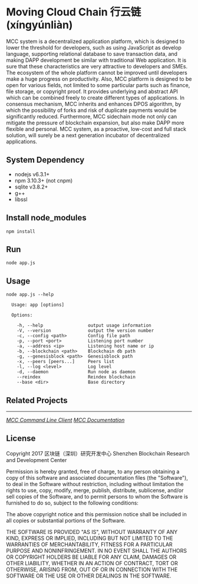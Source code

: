 # Moving Cloud Chain 行云链(xíngyúnliàn) 

MCC system is a decentralized application platform, which is designed to lower the threshold for developers, such as using JavaScript as develop language, supporting relational database to save transaction data, and making DAPP development be similar with traditional Web application. It is sure that these characteristics are very attractive to developers and SMEs. The ecosystem of the whole platform cannot be improved until developers make a huge progress on productivity. Also, MCC platform is designed to be open for various fields, not limited to some particular parts such as finance, file storage, or copyright proof. It provides underlying and abstract API which can be combined freely to create different types of applications. In consensus mechanism, MCC inherits and enhances DPOS algorithm, by which the possibility of forks and risk of duplicate payments would be significantly reduced. Furthermore, MCC sidechain mode not only can mitigate the pressure of blockchain expansion, but also make DAPP more flexible and personal. MCC system, as a proactive, low-cost and full stack solution, will surely be a next generation incubator of decentralized applications.


## System Dependency

- nodejs v6.3.1+
- npm 3.10.3+ (not cnpm)
- sqlite v3.8.2+
- g++
- libssl

## Install node_modules

```
npm install
```

## Run

```
node app.js
```

## Usage

```
node app.js --help

  Usage: app [options]

  Options:

    -h, --help                 output usage information
    -V, --version              output the version number
    -c, --config <path>        Config file path
    -p, --port <port>          Listening port number
    -a, --address <ip>         Listening host name or ip
    -b, --blockchain <path>    Blockchain db path
    -g, --genesisblock <path>  Genesisblock path
    -x, --peers [peers...]     Peers list
    -l, --log <level>          Log level
    -d, --daemon               Run node as daemon
    --reindex                  Reindex blockchain
    --base <dir>               Base directory
```

## Related Projects
*** ***
[_MCC Command Line Client_](https://github.com/MovingCloudChain/mcc-client)
[_MCC Documentation_](https://github.com/MovingCloudChain/mcc-docs)

## License

Copyright 2017 区块链（深圳）研究开发中心 Shenzhen Blockchain Research and Development Center

Permission is hereby granted, free of charge, to any person obtaining a copy of this software and associated documentation files (the "Software"), to deal in the Software without restriction, including without limitation the rights to use, copy, modify, merge, publish, distribute, sublicense, and/or sell copies of the Software, and to permit persons to whom the Software is furnished to do so, subject to the following conditions:

The above copyright notice and this permission notice shall be included in all copies or substantial portions of the Software.

THE SOFTWARE IS PROVIDED "AS IS", WITHOUT WARRANTY OF ANY KIND, EXPRESS OR IMPLIED, INCLUDING BUT NOT LIMITED TO THE WARRANTIES OF MERCHANTABILITY, FITNESS FOR A PARTICULAR PURPOSE AND NONINFRINGEMENT. IN NO EVENT SHALL THE AUTHORS OR COPYRIGHT HOLDERS BE LIABLE FOR ANY CLAIM, DAMAGES OR OTHER LIABILITY, WHETHER IN AN ACTION OF CONTRACT, TORT OR OTHERWISE, ARISING FROM, OUT OF OR IN CONNECTION WITH THE SOFTWARE OR THE USE OR OTHER DEALINGS IN THE SOFTWARE.